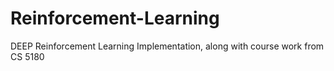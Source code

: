 # Reinforcement-Learning
DEEP Reinforcement Learning Implementation, along with course work from CS 5180
